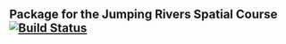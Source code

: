 
## Package for the Jumping Rivers Spatial Course [![Build Status](https://api.travis-ci.org/jr-packages/jrSpatial.png?branch=master)](https://travis-ci.org/jr-packages/)

